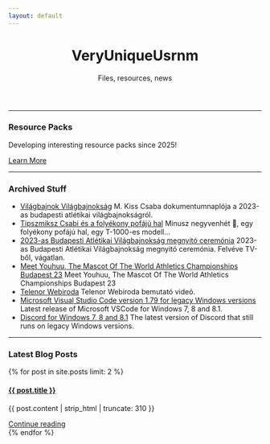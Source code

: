 ```yaml
---
layout: default
---
```


<div class="home post-content">
   <header>
      <div class="showcase">
         <h1>VeryUniqueUsrnm</h1>
         <p>Files, resources, news</p>
      </div>
   </header>
   <hr>
   <section>
      <div class="row-3">
         <article class="column">
            <h3>Resource Packs</h3>
            <section>
               <p class="component-body">Developing interesting resource packs since 2025!</p>
            </section>
            <a class="button secondary" href="https://modrinth.com/user/VeryUniqueUsrnm" target="_blank">Learn More</a>
         </article>
      </div>
   </section>
   <hr>
   <section>
   <h3>Archived Stuff</h3>
   <ul>
      <li><a href="https://archive.org/details/vilagbajnok-vilagbajnoksag" target="_blank">Világbajnok Világbajnokság</a> M. Kiss Csaba dokumentumnaplója a 2023-as budapesti atlétikai világbajnokságról.</li>
      <li><a href="https://archive.org/details/tipszmiksz-csabi-es-a-folyekonypofaju-hal" target="_blank">Tipszmiksz Csabi és a folyékony pofájú hal</a> Minusz negyvenhét 🦊, egy folyékony pofájú hal, egy T-1000-es modell...</li>
      <li><a href="https://archive.org/details/wabudapest23-opening-ceremony-uncut-hungarian" target="_blank">2023-as Budapesti Atlétikai Világbajnokság megnyitó ceremónia</a> 2023-as Budapesti Atlétikai Világbajnokság megnyitó ceremónia. Felvéve TV-ből, vágatlan.</li>
      <li><a href="https://archive.org/details/meet-youhuu-the-mascot-of-the-world-athletics-championships-budapest-23" target="_blank">Meet Youhuu, The Mascot Of The World Athletics Championships Budapest 23</a> Meet Youhuu, The Mascot Of The World Athletics Championships Budapest 23</li>
      <li><a href="https://archive.org/details/telenor-webiroda-hun" target="_blank">Telenor Webiroda</a> Telenor Webiroda bemutató videó.</li>
      <li><a href="https://archive.org/details/vscode_for_legacy_windows" target="_blank">Microsoft Visual Studio Code version 1.79 for legacy Windows versions</a> Latest release of Microsoft VSCode for Windows 7, 8 and 8.1.</li>
      <li><a href="https://archive.org/details/discord-for-legacy-windows" target="_blank">Discord for Windows 7, 8 and 8.1</a> The latest version of Discord that still runs on legacy Windows versions.</li>
   </ul>
   </section>
   <hr>
   <section>
      <h3>Latest Blog Posts</h3>
      <div class="row-2">
         {% for post in site.posts limit: 2 %}
         <article class="column">
            <a href="{{ post.url }}">
               <h4>{{ post.title }}</h4>
            </a>
            <section>
               <p>{{ post.content | strip_html | truncate: 310 }}</p>
            </section>
            <a class="button secondary" href="{{ post.url }}">Continue reading</a>
         </article>
         {% endfor %}
      </div>
   </section>
</div>
